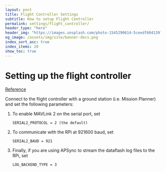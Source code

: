 ```yaml
---
layout: post
title: Flight Controller Settings
subtitle: How to setup Flight Controller
permalink: settings/flight_controller/
header_type: "hero"
header_img: "https://images.unsplash.com/photo-1545290614-5ceedf604139?ixlib=rb-1.2.1&ixid=eyJhcHBfaWQiOjEyMDd9&auto=format&fit=crop&w=1200&q=60"
og_image: /assets/img/site/banner-docs.png
index_sort_asc: true
index_items: 20
show_toc: true
---
```


# Setting up the flight controller
[Reference](https://ardupilot.org/dev/docs/raspberry-pi-via-mavlink.html)

Connect to the flight controller with a ground station (i.e. Mission Planner) and set the following parameters:

1. To enable MAVLink 2 on the serial port, set

    ``` 
    SERIAL2_PROTOCOL = 2 (the default)
    ```

2.  To communicate with the RPi at 921600 baud, set

    ```
    SERIAL2_BAUD = 921
    ```

3.  Finally, if you are using APSync to stream the dataflash log files to the RPi, set

    ```
    LOG_BACKEND_TYPE = 3
    ```